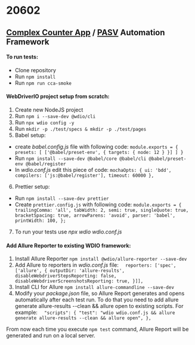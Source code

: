 # 20602
## [Complex Counter App](https://likejean.github.io/homework-5/) / [PASV](https://stage.pasv.us/user/login) Automation Framework 

#### **To run tests:**
* Clone repository
* Run `npm install`
* Run `npm run cca-smoke`

#### WebDriverIO project setup from scratch:
1. Create new NodeJS project
2. Run `npm i --save-dev @wdio/cli`
3. Run `npx wdio config -y`
4. Run `mkdir -p ./test/specs & mkdir -p ./test/pages`
5. Babel setup: 
* create _babel.config.js_ file with following code:
`module.exports = {
    presets: [
        ['@babel/preset-env', {
            targets: {
                node: 12
            }
        }]
    ]
}`
* Run `npm install --save-dev @babel/core @babel/cli @babel/preset-env @babel/register`
* In _wdio.conf.js_ edit this piece of code:
`mochaOpts: {
    ui: 'bdd',
    compilers: ['js:@babel/register'],
    timeout: 60000
},`
6. Prettier setup:
* Run `npm install --save-dev prettier`
* Create `prettier.config.js` with following code:
`module.exports = {
  trailingComma: 'all',
  tabWidth: 2,
  semi: true,
  singleQuote: true,
  bracketSpacing: true,
  arrowParens: 'avoid',
  parser: 'babel',
  printWidth: 100,
};`
7. To run your tests use _npx wdio wdio.conf.js_

#### Add Allure Reporter to existing WDIO framework:
1. Install Allure Reporter `npm install @wdio/allure-reporter --save-dev`
2. Add Allure to reporters in _wdio.conf.js_ file:
`  reporters: ['spec', ['allure', {
    outputDir: 'allure-results',
    disableWebdriverStepsReporting: false,
    disableWebdriverScreenshotsReporting: true,
  }]],`
3. Install CLI for Allure `npm install allure-commandline --save-dev`
4. Modify your _package.json_ file, so Allure Report generates and opens automatically after each test run. To do that you need to add allure generate allure-results --clean && allure open to existing scripts. For example:
`  "scripts": {
    "test": "wdio wdio.conf.js && allure generate allure-results --clean && allure open",
  },`  
  
From now each time you execute `npm test` command, Allure Report will be generated and run on a local server. 

